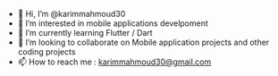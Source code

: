 - 👋 Hi, I’m @karimmahmoud30
- 👀 I’m interested in mobile applications develpoment
- 🌱 I’m currently learning Flutter / Dart
- 💞️ I’m looking to collaborate on Mobile application projects and other coding projects
- 📫 How to reach me : karimmahmoud30@gmail.com

<!---
karimmahmoud30/karimmahmoud30 is a ✨ special ✨ repository because its `README.md` (this file) appears on your GitHub profile.
You can click the Preview link to take a look at your changes.
--->

